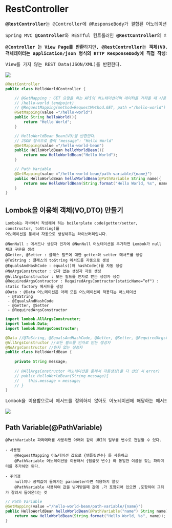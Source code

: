 # RestController
<pre>
<b>@RestController</b>는 @Controller에 @ResponseBody가 결합된 어노테이션이다.

Spring MVC <b>@Controller</b>와 RESTful 컨트롤러인 <b>@RestController</b>의 차이점은 HTTP Response Body가 생성되는 방식이다.

<b>@Controller 는 View Page를 반환</b>하지만, <b>@RestController는 객체(VO,DTO)를 반환하기만 하면, 
객체데이터는 application/json 형식의 HTTP ResponseBody에 직접 작성</b>되게 된다.
</pre>
<pre>
View를 가지 않는 REST Data(JSON/XML)를 반환한다.

<img src="https://github.com/RyuKyeongWoo/TIL/blob/main/SpringBoot/img/RestController.PNG"/>
</pre>
```java 
@RestController
public class HelloWorldController {

    // @GetMapping : GET 요청을 하는 API의 어노테이션이며 데이터를 가져올 때 사용한다.
    // /hello-world (endpoint)
    // @RequestMapping(method=RequestMethod.GET, path ="/hello-world")
    @GetMapping(value ="/hello-world")
    public String helloWorld(){
        return "Hello World";
    }

    // HelloWorldBean Bean(VO)을 반환한다.        
    // JSON 형식으로 출력 "message": "Hello World"
    @GetMapping(value ="/hello-world-bean")
    public HelloWorldBean helloWorldBean(){
        return new HelloWorldBean("Hello World");
    }

    // Path Variable
    @GetMapping(value ="/hello-world-bean/path-variable/{name}")
    public HelloWorldBean helloWorldBean(@PathVariable String name){
        return new HelloWorldBean(String.format("Hello World, %s", name));
    }
}
```
## Lombok을 이용해 객체(VO,DTO) 만들기
```
Lombok는 자바에서 작성해야 하는 boilerplate code(getter/setter, constructor, toString)를 
어노테이션을 통해서 자동으로 생성해주는 라이브러리입니다. 

@NonNull : 메서드나 생성자 인자에 @NunNull 어노테이션을 추가하면 Lombok가 null 체크 구문을 생성
@Getter, @Setter : 클래스 필드에 대한 getter와 setter 메서드를 생성
@ToString : 클래스의 toString 메서드를 자동으로 생성
@EqualsAndHashCode : equals()와 hashCode()를 자동 생성
@NoArgsConstructor : 인자 없는 생성자 자동 생성
@AllArgsConstructor : 모든 필드를 인자로 받는 생성자 생성
@RequiredArgsContructor : RequiredArgsContructor(staticName=“of") : static factory 메서드를 생성
@Data : @Data 어노테이션은 아래 모든 어노테이션이 적용되는 어노테이션
 - @ToString
 - @EqualsAndHashCode
 - @Getter, @Setter
 - @RequiredArgsConstructor
```
```java
import lombok.AllArgsConstructor;
import lombok.Data;
import lombok.NoArgsConstructor;

@Data //@ToString, @EqualsAndHashCode, @Getter, @Setter, @RequiredArgsConstructor
@AllArgsConstructor //모든 필드를 인자로 받는 생성자
@NoArgsConstructor //인자 없는 생성자
public class HelloWorldBean {
    
    private String message;
    
    // @AllArgsConstructor 어노테이션을 통해서 자동생성(둘 다 선언 시 error)
    // public HelloWorldBean(String message){
    //    this.message = message;
    // }  
}
```
<pre>
Lombok을 이용함으로써 메서드를 정의하지 않아도 어노테이션에 해당하는 메서드가 만들어진 것을 볼 수 있다.

<img src="https://github.com/RyuKyeongWoo/TIL/blob/main/SpringBoot/img/Structure.PNG"/>
</pre>
## Path Variable(@PathVariable)
```
@PathVariable 파라메터를 사용하면 아래와 같이 URI의 일부를 변수로 전달할 수 있다.

- 사용법
    @RequestMapping 어노테이션 값으로 {템플릿변수} 를 사용하고
    @PathVariable 어노테이션을 이용해서 {템플릿 변수} 와 동일한 이름을 갖는 파라미터를 추가하면 된다.

- 주의점
    null이나 공백값이 들어가는 parameter라면 적용하지 말것
    @PathVariable 사용하여 값을 넘겨받을때 값에 .가 포함되어 있으면 .포함하여 그뒤가 잘려서 들어온다는 것
```
```java
// Path Variable
@GetMapping(value ="/hello-world-bean/path-variable/{name}")
public HelloWorldBean helloWorldBean(@PathVariable("name") String name){
    return new HelloWorldBean(String.format("Hello World, %s", name));
}
```
